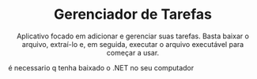 <h1 align="center"> Gerenciador de Tarefas</h1>
<p align="center">Aplicativo focado em adicionar e gerenciar suas tarefas. Basta baixar o arquivo, extraí-lo e, em seguida, executar o arquivo executável para começar a usar.</p>







<p align="left">é necessario q tenha baixado o .NET no seu computador</p>
